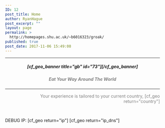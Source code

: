 ```yaml
---
ID: 12
post_title: Home
author: RyanHague
post_excerpt: ""
layout: page
permalink: >
  http://homepages.shu.ac.uk/~b6016323/groak/
published: true
post_date: 2017-11-06 15:49:08
---
```

<hr />

<h5 style="text-align: center;">[cf_geo_banner title="gb" id="73"][/cf_geo_banner]</h5>
<h5 style="text-align: center;"><em><span style="color: #808080;">Eat Your Way </span></em><em><span style="color: #808080;">Around The World</span></em></h5>

<hr />
<p style="text-align: right;"><span style="color: #808080;">Your experience is tailored to your current country, [cf_geo return="country"]</span></p>
&nbsp;

DEBUG IP: [cf_geo return="ip"] [cf_geo return="ip_dns"]